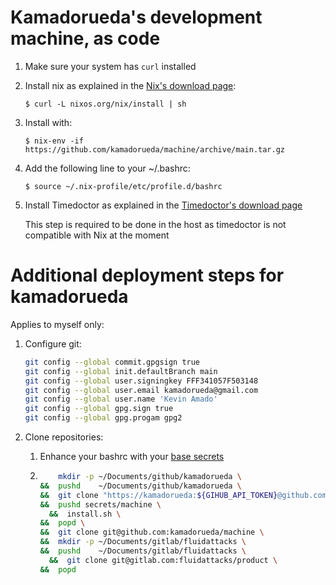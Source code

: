 # Kamadorueda's development machine, as code

1.  Make sure your system has `curl` installed

1.  Install nix as explained in the
    [Nix's download page](https://nixos.org/download):

    `$ curl -L nixos.org/nix/install | sh`

1.  Install with:

    `$ nix-env -if https://github.com/kamadorueda/machine/archive/main.tar.gz`

1.  Add the following line to your ~/.bashrc:

    `$ source ~/.nix-profile/etc/profile.d/bashrc`

1.  Install Timedoctor as explained in the
    [Timedoctor's download page](https://www.timedoctor.com/es/download.html)

    This step is required to be done in the host as timedoctor
    is not compatible with Nix at the moment

# Additional deployment steps for kamadorueda

Applies to myself only:

1.  Configure git:

    ```bash
    git config --global commit.gpgsign true
    git config --global init.defaultBranch main
    git config --global user.signingkey FFF341057F503148
    git config --global user.email kamadorueda@gmail.com
    git config --global user.name 'Kevin Amado'
    git config --global gpg.sign true
    git config --global gpg.progam gpg2
    ```

1.  Clone repositories:

    1.  Enhance your bashrc with your
        [base secrets](https://github.com/kamadorueda/secrets/blob/master/machine/bashrc)

    2.  ```bash
            mkdir -p ~/Documents/github/kamadorueda \
        &&  pushd    ~/Documents/github/kamadorueda \
        &&  git clone "https://kamadorueda:${GIHUB_API_TOKEN}@github.com/kamadorueda/secrets" \
        &&  pushd secrets/machine \
          &&  install.sh \
        &&  popd \
        &&  git clone git@github.com:kamadorueda/machine \
        &&  mkdir -p ~/Documents/gitlab/fluidattacks \
        &&  pushd    ~/Documents/gitlab/fluidattacks \
          &&  git clone git@gitlab.com:fluidattacks/product \
        &&  popd
        ```
